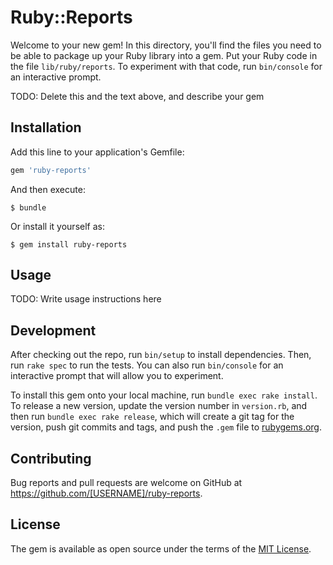 # Ruby::Reports

Welcome to your new gem! In this directory, you'll find the files you need to be able to package up your Ruby library into a gem. Put your Ruby code in the file `lib/ruby/reports`. To experiment with that code, run `bin/console` for an interactive prompt.

TODO: Delete this and the text above, and describe your gem

## Installation

Add this line to your application's Gemfile:

```ruby
gem 'ruby-reports'
```

And then execute:

    $ bundle

Or install it yourself as:

    $ gem install ruby-reports

## Usage

TODO: Write usage instructions here

## Development

After checking out the repo, run `bin/setup` to install dependencies. Then, run `rake spec` to run the tests. You can also run `bin/console` for an interactive prompt that will allow you to experiment.

To install this gem onto your local machine, run `bundle exec rake install`. To release a new version, update the version number in `version.rb`, and then run `bundle exec rake release`, which will create a git tag for the version, push git commits and tags, and push the `.gem` file to [rubygems.org](https://rubygems.org).

## Contributing

Bug reports and pull requests are welcome on GitHub at https://github.com/[USERNAME]/ruby-reports.


## License

The gem is available as open source under the terms of the [MIT License](http://opensource.org/licenses/MIT).

